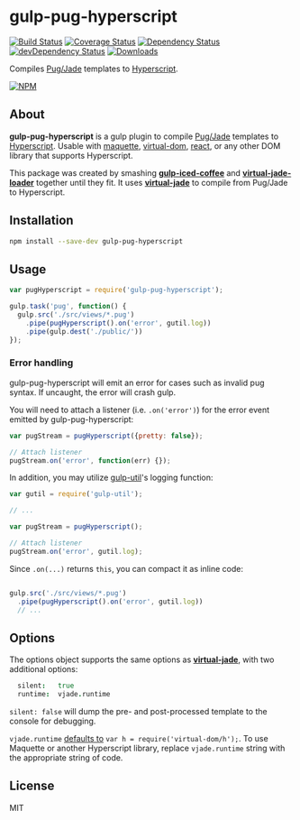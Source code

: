 # gulp-pug-hyperscript

[![Build Status][ci-master]][travis-ci]
[![Coverage Status][coverage-master]][coveralls]
[![Dependency Status][dependency]][david]
[![devDependency Status][dev-dependency]][david]
[![Downloads][downloads]][npm]

Compiles [Pug/Jade](https://github.com/pugjs/pug) templates to [Hyperscript](https://github.com/dominictarr/hyperscript).

[![NPM](https://nodei.co/npm/gulp-pug-hyperscript.png?downloads=true&downloadRank=true&stars=true)](https://npmjs.org/package/gulp-pug-hyperscript)


## About

**gulp-pug-hyperscript** is a gulp plugin to compile [Pug/Jade](https://github.com/pugjs/pug) templates to [Hyperscript](https://github.com/dominictarr/hyperscript).  Usable with [maquette](http://maquettejs.org/), [virtual-dom](https://github.com/Matt-Esch/virtual-dom), [react](https://github.com/mlmorg/react-hyperscript), or any other DOM library that supports Hyperscript.

This package was created by smashing [**gulp-iced-coffee**](https://github.com/doublerebel/gulp-iced-coffee) and [**virtual-jade-loader**](https://github.com/tdumitrescu/virtual-jade-loader) together until they fit.  It uses [**virtual-jade**](https://github.com/tdumitrescu/virtual-jade) to compile from Pug/Jade to Hyperscript.

## Installation
```sh
npm install --save-dev gulp-pug-hyperscript
```

## Usage

```javascript
var pugHyperscript = require('gulp-pug-hyperscript');

gulp.task('pug', function() {
  gulp.src('./src/views/*.pug')
    .pipe(pugHyperscript().on('error', gutil.log))
    .pipe(gulp.dest('./public/'))
});
```

### Error handling

gulp-pug-hyperscript will emit an error for cases such as invalid pug syntax. If uncaught, the error will crash gulp.

You will need to attach a listener (i.e. `.on('error')`) for the error event emitted by gulp-pug-hyperscript:

```javascript
var pugStream = pugHyperscript({pretty: false});

// Attach listener
pugStream.on('error', function(err) {});
```

In addition, you may utilize [gulp-util](https://github.com/wearefractal/gulp-util)'s logging function:

```javascript
var gutil = require('gulp-util');

// ...

var pugStream = pugHyperscript();

// Attach listener
pugStream.on('error', gutil.log);

```

Since `.on(...)` returns `this`, you can compact it as inline code:

```javascript

gulp.src('./src/views/*.pug')
  .pipe(pugHyperscript().on('error', gutil.log))
  // ...
```

## Options

The options object supports the same options as [**virtual-jade**](https://github.com/tdumitrescu/virtual-jade), with two additional options:
```coffee
  silent:   true
  runtime:  vjade.runtime
```

`silent: false` will dump the pre- and post-processed template to the console for debugging.

`vjade.runtime` [defaults to](https://github.com/tdumitrescu/virtual-jade/blob/b5405858c65378828b6b27b92420dc1297a2a50e/lib/index.js#L16) `var h = require('virtual-dom/h');`.  To use Maquette or another Hyperscript library, replace `vjade.runtime` string with the appropriate string of code.

## License

MIT

  [ci-master]: https://img.shields.io/travis/nextorigin/gulp-pug-hyperscript/master.svg?style=flat-square
  [travis-ci]: https://travis-ci.org/nextorigin/gulp-pug-hyperscript
  [coverage-master]: https://img.shields.io/coveralls/nextorigin/gulp-pug-hyperscript/master.svg?style=flat-square
  [coveralls]: https://coveralls.io/r/nextorigin/gulp-pug-hyperscript
  [dependency]: https://img.shields.io/david/nextorigin/gulp-pug-hyperscript.svg?style=flat-square
  [david]: https://david-dm.org/nextorigin/gulp-pug-hyperscript
  [dev-dependency]: https://img.shields.io/david/dev/nextorigin/gulp-pug-hyperscript.svg?style=flat-square
  [david-dev]: https://david-dm.org/nextorigin/gulp-pug-hyperscript#info=devDependencies
  [downloads]: https://img.shields.io/npm/dm/gulp-pug-hyperscript.svg?style=flat-square
  [npm]: https://www.npmjs.org/package/gulp-pug-hyperscript
